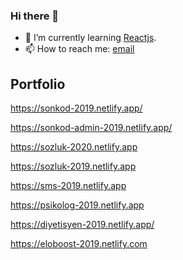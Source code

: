 ### Hi there 👋

- 🌱 I’m currently learning  [Reactjs](https://reactjs.org/).
- 📫 How to reach me:   [email](mailto:tolgabrandt@gmail.com)

## Portfolio   
https://sonkod-2019.netlify.app/

https://sonkod-admin-2019.netlify.app/

https://sozluk-2020.netlify.app

https://sozluk-2019.netlify.app

https://sms-2019.netlify.app

https://psikolog-2019.netlify.app

https://diyetisyen-2019.netlify.app/

https://eloboost-2019.netlify.com


